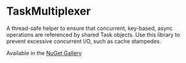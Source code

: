 # TaskMultiplexer
A thread-safe helper to ensure that concurrent, key-based, async operations are referenced by shared Task objects.
Use this library to prevent excessive concurrent I/O, such as cache stampedes.

Available in the [NuGet Gallery](https://www.nuget.org/packages/TaskMultiplexer/)
